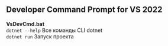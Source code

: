 ## Developer Command Prompt for VS 2022 
**VsDevCmd.bat**  
`dotnet --help` Все команды CLI dotnet  
`dotnet run` Запуск проекта